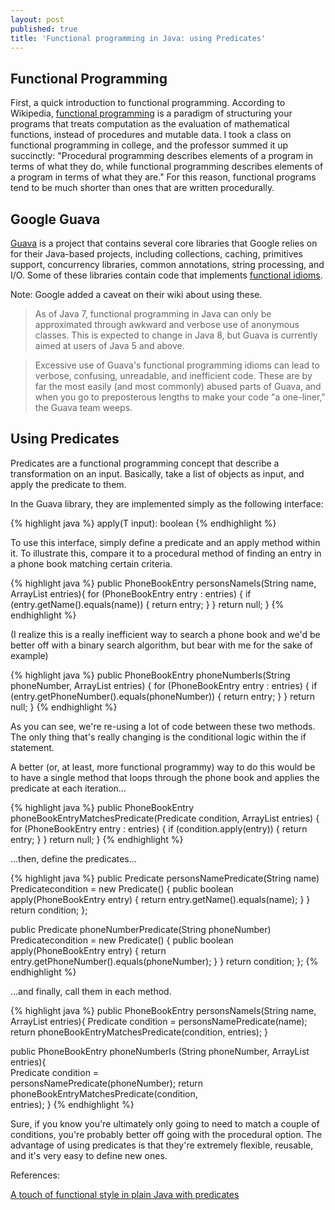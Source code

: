 ```yaml
---
layout: post
published: true
title: 'Functional programming in Java: using Predicates'
---
```

## Functional Programming

First, a quick introduction to functional programming. According to Wikipedia, [functional programming](http://en.wikipedia.org/wiki/Functional_programming) is a paradigm of structuring your programs that treats computation as the evaluation of mathematical functions, instead of procedures and mutable data. I took a class on functional programming in college, and the professor summed it up succinctly: "Procedural programming describes elements of a program in terms of what they do, while functional programming describes elements of a program in terms of what they are." For this reason, functional programs tend to be much shorter than ones that are written procedurally.

## Google Guava

[Guava](https://code.google.com/p/guava-libraries/) is a project that contains several core libraries that Google relies on for their Java-based projects, including collections, caching, primitives support, concurrency libraries, common annotations, string processing, and I/O. Some of these libraries contain code that implements [functional idioms](https://code.google.com/p/guava-libraries/wiki/FunctionalExplained).

Note: Google added a caveat on their wiki about using these.

> As of Java 7, functional programming in Java can only be approximated through awkward and verbose use of anonymous classes. This is expected to change in Java 8, but Guava is currently aimed at users of Java 5 and above.

> Excessive use of Guava's functional programming idioms can lead to verbose, confusing, unreadable, and inefficient code. These are by far the most easily (and most commonly) abused parts of Guava, and when you go to preposterous lengths to make your code "a one-liner," the Guava team weeps.

## Using Predicates

Predicates are a functional programming concept that describe a transformation on an input. Basically, take a list of objects as input, and apply the predicate to them.

In the Guava library, they are implemented simply as the following interface:

{% highlight java %}
apply(T input): boolean
{% endhighlight %}

To use this interface, simply define a predicate and an apply method within it. To illustrate this, compare it to a procedural method of finding an entry in a phone book matching certain criteria.

{% highlight java %}
public PhoneBookEntry personsNameIs(String name, ArrayList<PhoneBookEntry> entries){
  for (PhoneBookEntry entry : entries) {
    if (entry.getName().equals(name)) {
      return entry;
    }
  }
  return null;
}
{% endhighlight %}

(I realize this is a really inefficient way to search a phone book and we'd be better off with a binary search algorithm, but bear with me for the sake of example)

{% highlight java %}
public PhoneBookEntry phoneNumberIs(String phoneNumber, ArrayList<PhoneBookEntry> entries) {
  for (PhoneBookEntry entry : entries) {
    if (entry.getPhoneNumber().equals(phoneNumber)) {
      return entry;
    }
  }
  return null;
}
{% endhighlight %}

As you can see, we're re-using a lot of code between these two methods. The only thing that's really changing is the conditional logic within the if statement.

A better (or, at least, more functional programmy) way to do this would be to have a single method that loops through the phone book and applies the predicate at each iteration…

{% highlight java %}
public PhoneBookEntry phoneBookEntryMatchesPredicate(Predicate<PhoneBookEntry> condition, ArrayList<PhoneBookEntry> entries) {
  for (PhoneBookEntry entry : entries) {
    if (condition.apply(entry)) {
      return entry;
    }
  }
  return null;
}
{% endhighlight %}

...then, define the predicates…

{% highlight java %}
public Predicate<PhoneBookEntry> personsNamePredicate(String name)       
    Predicate<PhoneBookEntry >condition = new 
    Predicate<PhoneBookEntry>() {
        public boolean apply(PhoneBookEntry entry) {
            return entry.getName().equals(name);
        }
    }
    return condition;
};

public Predicate<PhoneBookEntry> phoneNumberPredicate(String phoneNumber)       
    Predicate<PhoneBookEntry >condition = new 
    Predicate<PhoneBookEntry>() {
        public boolean apply(PhoneBookEntry entry) {
            return entry.getPhoneNumber().equals(phoneNumber);
        }
    }
    return condition;
};
{% endhighlight %}

...and finally, call them in each method.

{% highlight java %}
public PhoneBookEntry personsNameIs(String name, ArrayList<PhoneBookEntry> entries){
    Predicate<PhoneBookEntry> condition = personsNamePredicate(name);
    return phoneBookEntryMatchesPredicate(condition, entries);
}

public PhoneBookEntry phoneNumberIs (String phoneNumber, ArrayList<PhoneBookEntry> entries){    
    Predicate<PhoneBookEntry> condition =   
    personsNamePredicate(phoneNumber);
    return phoneBookEntryMatchesPredicate(condition,   
    entries); 
}
{% endhighlight %}

Sure, if you know you're ultimately only going to need to match a couple of conditions, you're probably better off going  with the procedural option. The advantage of using predicates is that they're extremely flexible, reusable, and it's very easy to define new ones.

References:

[A touch of functional style in plain Java with predicates](http://cyrille.martraire.com/2010/11/a-touch-of-functional-style-in-plain-java-with-predicates-part-1/)
